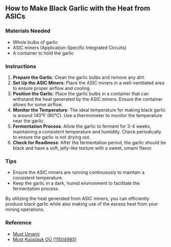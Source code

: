 ## How to Make Black Garlic with the Heat from ASICs

### Materials Needed
- Whole bulbs of garlic
- ASIC miners (Application-Specific Integrated Circuits)
- A container to hold the garlic

### Instructions
1. **Prepare the Garlic**: Clean the garlic bulbs and remove any dirt.
2. **Set Up the ASIC Miners**: Place the ASIC miners in a well-ventilated area to ensure proper airflow and cooling.
3. **Position the Garlic**: Place the garlic bulbs in a container that can withstand the heat generated by the ASIC miners. Ensure the container allows for some airflow.
4. **Monitor the Temperature**: The ideal temperature for making black garlic is around 140°F (60°C). Use a thermometer to monitor the temperature near the garlic.
5. **Fermentation Process**: Allow the garlic to ferment for 3-4 weeks, maintaining a consistent temperature and humidity. Check periodically to ensure the garlic is not drying out.
6. **Check for Readiness**: After the fermentation period, the garlic should be black and have a soft, jelly-like texture with a sweet, umami flavor.

### Tips
- Ensure the ASIC miners are running continuously to maintain a consistent temperature.
- Keep the garlic in a dark, humid environment to facilitate the fermentation process.

By utilizing the heat generated from ASIC miners, you can efficiently produce black garlic while also making use of the excess heat from your mining operations.

### Reference
- [Must Umami](https://mustumami.com/)
- [Must Küüslauk OÜ (11504985)](https://ariregister.rik.ee/est/company/11504985/Insenerteaduste-Instituut-O%C3%9C?)